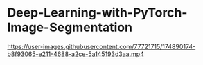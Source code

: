 # Deep-Learning-with-PyTorch-Image-Segmentation

https://user-images.githubusercontent.com/77721715/174890174-b8f93065-e211-4688-a2ce-5a145193d3aa.mp4


